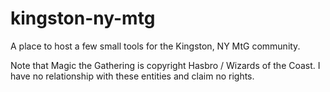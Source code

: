 # kingston-ny-mtg
A place to host a few small tools for the Kingston, NY MtG community.

Note that Magic the Gathering is copyright Hasbro / Wizards of the Coast. I have no relationship with these entities and claim no rights.

